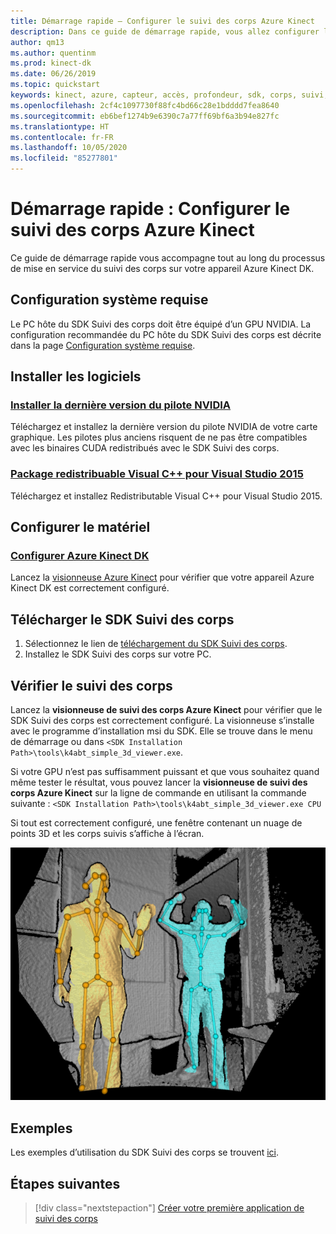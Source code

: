 ```yaml
---
title: Démarrage rapide – Configurer le suivi des corps Azure Kinect
description: Dans ce guide de démarrage rapide, vous allez configurer le SDK Suivi des corps pour Azure Kinect.
author: qm13
ms.author: quentinm
ms.prod: kinect-dk
ms.date: 06/26/2019
ms.topic: quickstart
keywords: kinect, azure, capteur, accès, profondeur, sdk, corps, suivi, articulation, configuration, cuda, nvidia
ms.openlocfilehash: 2cf4c1097730f88fc4bd66c28e1bdddd7fea8640
ms.sourcegitcommit: eb6bef1274b9e6390c7a77ff69bf6a3b94e827fc
ms.translationtype: HT
ms.contentlocale: fr-FR
ms.lasthandoff: 10/05/2020
ms.locfileid: "85277801"
---
```

# <a name="quickstart-set-up-azure-kinect-body-tracking"></a>Démarrage rapide : Configurer le suivi des corps Azure Kinect

Ce guide de démarrage rapide vous accompagne tout au long du processus de mise en service du suivi des corps sur votre appareil Azure Kinect DK.

## <a name="system-requirements"></a>Configuration système requise

Le PC hôte du SDK Suivi des corps doit être équipé d’un GPU NVIDIA. La configuration recommandée du PC hôte du SDK Suivi des corps est décrite dans la page [Configuration système requise](system-requirements.md).

## <a name="install-software"></a>Installer les logiciels

### <a name="install-the-latest-nvidia-driver"></a>[Installer la dernière version du pilote NVIDIA](https://www.nvidia.com/Download/index.aspx?lang=en-us)

Téléchargez et installez la dernière version du pilote NVIDIA de votre carte graphique. Les pilotes plus anciens risquent de ne pas être compatibles avec les binaires CUDA redistribués avec le SDK Suivi des corps.

### <a name="visual-c-redistributable-for-visual-studio-2015"></a>[Package redistribuable Visual C++ pour Visual Studio 2015](https://www.microsoft.com/en-us/download/details.aspx?id=48145)

Téléchargez et installez Redistributable Visual C++ pour Visual Studio 2015. 

## <a name="set-up-hardware"></a>Configurer le matériel

### <a name="set-up-azure-kinect-dk"></a>[Configurer Azure Kinect DK](set-up-azure-kinect-dk.md)

Lancez la [visionneuse Azure Kinect](azure-kinect-viewer.md) pour vérifier que votre appareil Azure Kinect DK est correctement configuré.

## <a name="download-the-body-tracking-sdk"></a>Télécharger le SDK Suivi des corps
 
1. Sélectionnez le lien de [téléchargement du SDK Suivi des corps](body-sdk-download.md).
2. Installez le SDK Suivi des corps sur votre PC.

## <a name="verify-body-tracking"></a>Vérifier le suivi des corps

Lancez la **visionneuse de suivi des corps Azure Kinect** pour vérifier que le SDK Suivi des corps est correctement configuré. La visionneuse s’installe avec le programme d’installation msi du SDK. Elle se trouve dans le menu de démarrage ou dans `<SDK Installation Path>\tools\k4abt_simple_3d_viewer.exe`.

Si votre GPU n’est pas suffisamment puissant et que vous souhaitez quand même tester le résultat, vous pouvez lancer la **visionneuse de suivi des corps Azure Kinect** sur la ligne de commande en utilisant la commande suivante : `<SDK Installation Path>\tools\k4abt_simple_3d_viewer.exe CPU`

Si tout est correctement configuré, une fenêtre contenant un nuage de points 3D et les corps suivis s’affiche à l’écran.


![Visionneuse 3D du suivi des corps](./media/quickstarts/samples-simple3dviewer.png)

## <a name="examples"></a>Exemples

Les exemples d’utilisation du SDK Suivi des corps se trouvent [ici](https://github.com/microsoft/Azure-Kinect-Samples/tree/master/body-tracking-samples).

## <a name="next-steps"></a>Étapes suivantes

> [!div class="nextstepaction"]
>[Créer votre première application de suivi des corps](build-first-body-app.md)


